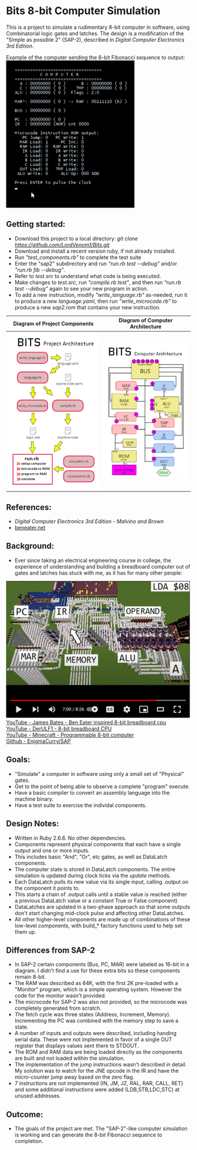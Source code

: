 # Bits 8-bit Computer Simulation
This is a project to simulate a rudimentary 8-bit computer in software, using Combinatorial logic gates and latches.
The design is a modification of the "Simple as possible 2" (SAP-2), described in *Digital Computer Electronics 3rd Edition*.

Example of the computer sending the 8-bit Fibonacci sequence to output:
![Computer simulating Fibonacci](/images/sap2fib.gif?raw=true "Computer Operation")  

## Getting started:
* Download this project to a local directory: *git clone https://github.com/LordVenom1/Bits.git*
* Download and install a recent version ruby, if not already installed.
* Run *"test_components.rb"* to complete the test suite
* Enter the "sap2" subdirectory and run *"run.rb test --debug"* and/or *"run.rb fib --debug"*.
* Refer to *test.src* to understand what code is being executed.
* Make changes to *test.src*, run *"compile.rb test"*, and then run *"run.rb test --debug"* again to see your new program in action.
* To add a new instruction, modify *"write_language.rb"* as-needed, run it to produce a new *language.yaml*, then run *"write_microcode.rb"* to produce a new *sap2.rom* that contains your new instruction.

Diagram of Project Components |  Diagram of Computer Architecture 
------------------------------|-----------------------------------
![Diagram of Project Architecture](/images/software_arch.png?raw=true "Project Architecture")|![Diagram of Computer Architecture](/images/sap2_arch.png?raw=true "SAP-2-like Computer Architecture")  

## References:
- *Digital Computer Electronics 3rd Edition - Malvino and Brown*
- [beneater.net](https://eater.net/8bit)

## Background:
- Ever since taking an electrical engineering course in college, the experience of understanding and building a breadboard computer 
out of gates and latches has stuck with me, as it has for many other people:  

[![YouTube - Michael Roberts - Minecraft - Programmable 8-bit computer](/images/youtube_ydd6l3iYOZE.png?raw=true)](https://www.youtube.com/watch?v=ydd6l3iYOZE)  
  [YouTube - James Bates - Ben Eater inspired 8-bit breadboard cpu](https://www.youtube.com/playlist?list=PL_i7PfWMNYobSPpg1_voiDe6qBcjvuVui)  
  [YouTube - DerULF1 - 8-bit breadboard CPU](https://www.youtube.com/playlist?list=PL5-Ar_CvItgaP27eT_C7MnCiubkyaEqF0)  
  [YouTube - Minecraft - Programmable 8-bit computer](https://youtu.be/ydd6l3iYOZE)  
  [Github - EnigmaCurry/SAP](https://github.com/EnigmaCurry/SAP)  

## Goals:
- "Simulate" a computer in software using only a small set of "Physical" gates.
- Get to the point of being able to observe a complete "program" execute.
- Have a basic compiler to convert an assembly language into the machine binary.
- Have a test suite to exercise the individal components.

## Design Notes:
- Written in Ruby 2.6.6.  No other dependencies.
- Components represent physical components that each have a single output and one or more inputs.  
- This includes basic "And", "Or", etc gates, as well as DataLatch components.
- The computer state is stored in DataLatch components.  The entire simulation is updated during clock ticks via the *update* methods.
- Each DataLatch pulls its new value via its single input, calling .output on the component it points to.
- This starts a chain of .output calls until a stable value is reached (either a previous DataLatch value or a constant True or False component)
- DataLatches are updated in a two-phase approach so that some outputs don't start changing mid-clock pulse and affecting other DataLatches.
- All other higher-level components are made up of combinations of these low-level components, with build_* factory functions used to help set them up.

## Differences from SAP-2
- In SAP-2 certain components (Bus, PC, MAR) were labeled as 16-bit in a diagram.  I didn't find a use for these extra bits so these components remain 8-bit.
- The RAM was described as 64K, with the first 2K pre-loaded with a "Monitor" program, which is a simple operating system.  However the code for the monitor wasn't provided.
- The microcode for SAP-2 was also not provided, so the microcode was completely generated from scratch.
- The fetch cycle was three states (Address, Increment, Memory).  Incrementing the PC was combined with the memory step to save a state.
- A number of inputs and outputs were described, including handing serial data.  These were not implemented in favor of a single OUT register that displays values sent there to STDOUT.
- The ROM and RAM data are being loaded directly as the components are built and not loaded within the simulation.
- The implementation of the jump instructions wasn't described in detail.  My solution was to watch for the JNE opcode in the IR and have the micro-counter jump away based on the zero flag.
- 7 instructions are not implemented (IN, JM, JZ, RAL, RAR, CALL, RET) and some additional instructions were added (LDB,STB,LDC,STC) at unused addresses.

## Outcome:
- The goals of the project are met.  The "SAP-2"-like computer simulation is working and can generate the 8-bit Fibonacci sequence to completion.
